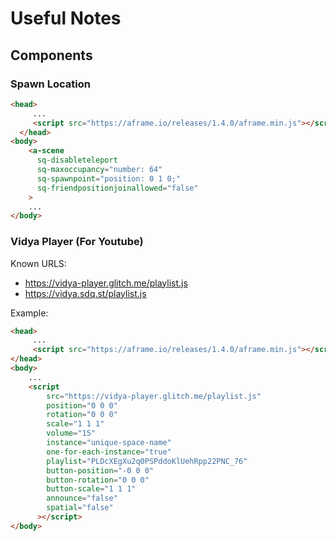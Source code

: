 # Useful Notes

## Components

### Spawn Location

```html
<head>
     ...
     <script src="https://aframe.io/releases/1.4.0/aframe.min.js"></script>
  </head>
<body>
    <a-scene
      sq-disableteleport
      sq-maxoccupancy="number: 64"
      sq-spawnpoint="position: 0 1 0;"
      sq-friendpositionjoinallowed="false"
    >
    ...
</body>
```

### Vidya Player (For Youtube)

Known URLS:

* https://vidya-player.glitch.me/playlist.js
* https://vidya.sdq.st/playlist.js

Example:

```html
<head>
     ...
     <script src="https://aframe.io/releases/1.4.0/aframe.min.js"></script>
</head>
<body>
    ...
    <script
        src="https://vidya-player.glitch.me/playlist.js"
        position="0 0 0"
        rotation="0 0 0"
        scale="1 1 1"
        volume="15"
        instance="unique-space-name"
        one-for-each-instance="true"
        playlist="PLDcXEgXu2q0PSPddoKlUehRpp22PNC_76"
        button-position="-0 0 0"
        button-rotation="0 0 0" 
        button-scale="1 1 1"
        announce="false" 
        spatial="false"
      ></script>
</body>
```

